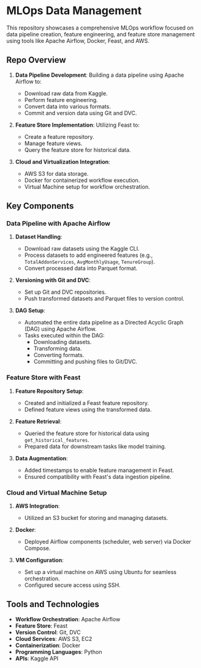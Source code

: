 # MLOps Data Management

This repository showcases a comprehensive MLOps workflow focused on data pipeline creation, feature engineering, and feature store management using tools like Apache Airflow, Docker, Feast, and AWS.

## Repo Overview

1. **Data Pipeline Development**: Building a data pipeline using Apache Airflow to:
   - Download raw data from Kaggle.
   - Perform feature engineering.
   - Convert data into various formats.
   - Commit and version data using Git and DVC.

2. **Feature Store Implementation**: Utilizing Feast to:
   - Create a feature repository.
   - Manage feature views.
   - Query the feature store for historical data.

3. **Cloud and Virtualization Integration**:
   - AWS S3 for data storage.
   - Docker for containerized workflow execution.
   - Virtual Machine setup for workflow orchestration.

## Key Components

### Data Pipeline with Apache Airflow

1. **Dataset Handling**:
   - Download raw datasets using the Kaggle CLI.
   - Process datasets to add engineered features (e.g., `TotalAddonServices`, `AvgMonthlyUsage`, `TenureGroup`).
   - Convert processed data into Parquet format.

2. **Versioning with Git and DVC**:
   - Set up Git and DVC repositories.
   - Push transformed datasets and Parquet files to version control.

3. **DAG Setup**:
   - Automated the entire data pipeline as a Directed Acyclic Graph (DAG) using Apache Airflow.
   - Tasks executed within the DAG:
     - Downloading datasets.
     - Transforming data.
     - Converting formats.
     - Committing and pushing files to Git/DVC.

### Feature Store with Feast

1. **Feature Repository Setup**:
   - Created and initialized a Feast feature repository.
   - Defined feature views using the transformed data.

2. **Feature Retrieval**:
   - Queried the feature store for historical data using `get_historical_features`.
   - Prepared data for downstream tasks like model training.

3. **Data Augmentation**:
   - Added timestamps to enable feature management in Feast.
   - Ensured compatibility with Feast's data ingestion pipeline.

### Cloud and Virtual Machine Setup

1. **AWS Integration**:
   - Utilized an S3 bucket for storing and managing datasets.

2. **Docker**:
   - Deployed Airflow components (scheduler, web server) via Docker Compose.

3. **VM Configuration**:
   - Set up a virtual machine on AWS using Ubuntu for seamless orchestration.
   - Configured secure access using SSH.

## Tools and Technologies

- **Workflow Orchestration**: Apache Airflow
- **Feature Store**: Feast
- **Version Control**: Git, DVC
- **Cloud Services**: AWS S3, EC2
- **Containerization**: Docker
- **Programming Languages**: Python
- **APIs**: Kaggle API

